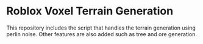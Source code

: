 # Roblox Voxel Terrain Generation
This repository includes the script that handles the terrain generation using perlin noise. Other features are also added such as tree and ore generation.
